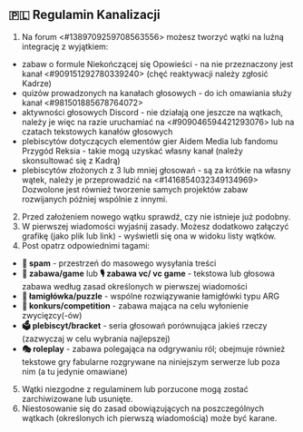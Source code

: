 ## 🇵🇱 Regulamin Kanalizacji
1. Na forum <#1389709259708563556> możesz tworzyć wątki na luźną integrację z wyjątkiem:
  - zabaw o formule Niekończącej się Opowieści - na nie przeznaczony jest kanał <#909151292780339240> (chęć reaktywacji należy zgłosić Kadrze)
  - quizów prowadzonych na kanałach głosowych - do ich omawiania służy kanał <#981501885678764072>
  - aktywności głosowych Discord - nie działają one jeszcze na wątkach, należy je więc na razie uruchamiać na <#909046594421293076> lub na czatach tekstowych kanałów głosowych
  - plebiscytów dotyczących elementów gier Aidem Media lub fandomu Przygód Reksia - takie mogą uzyskać własny kanał (należy skonsultować się z Kadrą)
  - plebiscytów złożonych z 3 lub mniej głosowań - są za krótkie na własny wątek, należy je przeprowadzić na <#1416854032349134969>
  Dozwolone jest również tworzenie samych projektów zabaw rozwijanych później wspólnie z innymi.
2. Przed założeniem nowego wątku sprawdź, czy nie istnieje już podobny.
3. W pierwszej wiadomości wyjaśnij zasady. Możesz dodatkowo załączyć grafikę (jako plik lub link) - wyświetli się ona w widoku listy wątków.
4. Post opatrz odpowiednimi tagami: 
  - **🧌 spam** - przestrzeń do masowego wysyłania treści
  - **🥳 zabawa/game** lub **🎙️ zabawa vc/ vc game** - tekstowa lub głosowa zabawa według zasad określonych w pierwszej wiadomości
  - **🧩 łamigłówka/puzzle** - wspólne rozwiązywanie łamigłówki typu ARG
  - **🏅 konkurs/competition** - zabawa mająca na celu wyłonienie zwycięzcy(-ów)
  - **🗳️ plebiscyt/bracket** - seria głosowań porównująca jakieś rzeczy (zazwyczaj w celu wybrania najlepszej)
  - **🎭 roleplay** - zabawa polegająca na odgrywaniu ról; obejmuje również tekstowe gry fabularne rozgrywane na niniejszym serwerze lub poza nim (a tu jedynie omawiane)
5. Wątki niezgodne z regulaminem lub porzucone mogą zostać zarchiwizowane lub usunięte.
6. Niestosowanie się do zasad obowiązujących na poszczególnych wątkach (określonych ich pierwszą wiadomością) może być karane.

